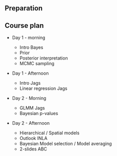 ## Preparation


## Course plan

* Day 1 - morning 

  * Intro Bayes 
  * Prior 
  * Posterior interpretation 
  * MCMC sampling 

* Day 1 - Afternoon

  * Intro Jags 
  * Linear regression Jags

* Day 2 - Morning
  * GLMM Jags 
  * Bayesian p-values 

* Day 2 - Afternoon 
  * Hierarchical / Spatial models 
  * Outlook INLA 
  * Bayesian Model selection / Model averaging 
  * 2-slides ABC 
